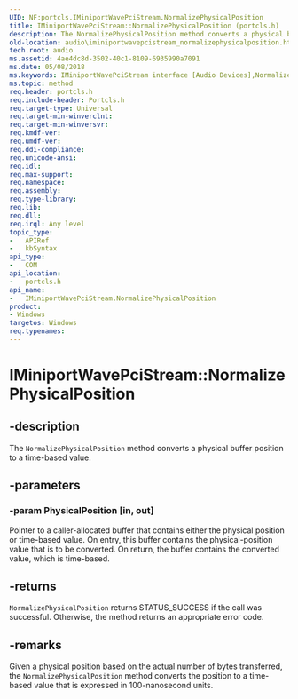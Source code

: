 ```yaml
---
UID: NF:portcls.IMiniportWavePciStream.NormalizePhysicalPosition
title: IMiniportWavePciStream::NormalizePhysicalPosition (portcls.h)
description: The NormalizePhysicalPosition method converts a physical buffer position to a time-based value.
old-location: audio\iminiportwavepcistream_normalizephysicalposition.htm
tech.root: audio
ms.assetid: 4ae4dc8d-3502-40c1-8109-6935990a7091
ms.date: 05/08/2018
ms.keywords: IMiniportWavePciStream interface [Audio Devices],NormalizePhysicalPosition method, IMiniportWavePciStream.NormalizePhysicalPosition, IMiniportWavePciStream::NormalizePhysicalPosition, NormalizePhysicalPosition, NormalizePhysicalPosition method [Audio Devices], NormalizePhysicalPosition method [Audio Devices],IMiniportWavePciStream interface, audio.iminiportwavepcistream_normalizephysicalposition, audmp-routines_337339ea-4683-4b67-813c-a86e7e43597a.xml, portcls/IMiniportWavePciStream::NormalizePhysicalPosition
ms.topic: method
req.header: portcls.h
req.include-header: Portcls.h
req.target-type: Universal
req.target-min-winverclnt: 
req.target-min-winversvr: 
req.kmdf-ver: 
req.umdf-ver: 
req.ddi-compliance: 
req.unicode-ansi: 
req.idl: 
req.max-support: 
req.namespace: 
req.assembly: 
req.type-library: 
req.lib: 
req.dll: 
req.irql: Any level
topic_type:
-	APIRef
-	kbSyntax
api_type:
-	COM
api_location:
-	portcls.h
api_name:
-	IMiniportWavePciStream.NormalizePhysicalPosition
product:
- Windows
targetos: Windows
req.typenames: 
---
```


# IMiniportWavePciStream::NormalizePhysicalPosition


## -description


The <code>NormalizePhysicalPosition</code> method converts a physical buffer position to a time-based value.


## -parameters




### -param PhysicalPosition [in, out]

Pointer to a caller-allocated buffer that contains either the physical position or time-based value. On entry, this buffer contains the physical-position value that is to be converted. On return, the buffer contains the converted value, which is time-based.


## -returns



<code>NormalizePhysicalPosition</code> returns STATUS_SUCCESS if the call was successful. Otherwise, the method returns an appropriate error code.




## -remarks



Given a physical position based on the actual number of bytes transferred, the <code>NormalizePhysicalPosition</code> method converts the position to a time-based value that is expressed in 100-nanosecond units.




